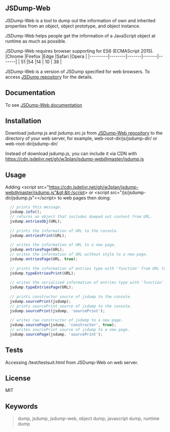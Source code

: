 ## JSDump-Web

JSDump-Web is a tool to dump out the information of own and inherited properties from an object, object prototype, and object instance.

JSDump-Web helps people get the information of a JavaScript object at runtime as much as possible.

JSDump-Web requires browser supporting for ES6 (ECMAScript 2015). 
|Chrome |Firefox |Edge |Safari |Opera |
|---------|--------|-------|-------|-------|
| 51      |54      |14     | 10    | 38    |

JSDump-Web is a version of JSDump specified for web browsers. To access [JSDump repository](https://github.com/w3plan/jsdump "JSDump") for the details.


## Documentation

To see [JSDump-Web documentation](doc/document.md "JSDump-Web documentation")


## Installation

Download jsdump.js and jsdump.src.js from [JSDump-Web repository](https://github.com/w3plan/jsdump-web "JSDump-Web repository") to the directory of your web server, for example, web-root-dir/js/jsdump-dir/ or web-root-dir/jsdump-dir/

Instead of download jsdump.js, you can include it via CDN with https://cdn.jsdelivr.net/gh/w3plan/jsdump-web@master/jsdump.js

## Usage

Adding &lt;script src="https://cdn.jsdelivr.net/gh/w3plan/jsdump-web@master/jsdump.js"&gt;&lt;/script&gt; or &lt;script src="/js/jsdump-dir/jsdump.js"&gt;&lt;/script&gt; to web pages then doing:

```javascript
  // prints this message.
  jsdump.info();
  // returns an object that includes dumped out content from URL.
  jsdump.entriesObj(URL);
  
  // prints the information of URL to the console.
  jsdump.entriesPrint(URL);
  
  // writes the information of URL to a new page.
  jsdump.entriesPage(URL);
  // writes the information of URL without style to a new page.
  jsdump.entriesPage(URL, true);
  
  // prints the information of entries type with 'function' from URL to the console.
  jsdump.typeEntriesPrint(URL);
  
  // writes the serialized information of entries type with 'function' from URL to new page.
  jsdump.typeEntriesPage(URL);
  
  // prints constructor source of jsdump to the console.
  jsdump.sourcePrint(jsdump);
  // prints sourcePrint source of jsdump to the console.
  jsdump.sourcePrint(jsdump, 'sourcePrint');
  
  // writes raw constructor of jsdump to a new page.
  jsdump.sourcePage(jsdump, 'constructor', true);
  // writes sourcePrint source of jsdump to a new page.
  jsdump.sourcePage(jsdump, 'sourcePrint');

```

## Tests

Accessing /test/testsuit.html from JSDump-Web on web server.


## License

MIT


## Keywords

> dump, jsdump, jsdump-web, object dump, javascript dump, runtime dump

